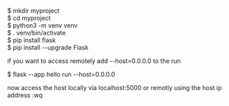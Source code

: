 $ mkdir myproject  
$ cd myproject  
$ python3 -m venv venv  
$ . venv/bin/activate  
$ pip install flask  
$ pip install --upgrade Flask  

if you want to access remotely add --host=0.0.0.0 to the run  

$ flask --app hello run --host=0.0.0.0  

now access the host locally via localhost:5000 or remotly using the host ip address  :wq


